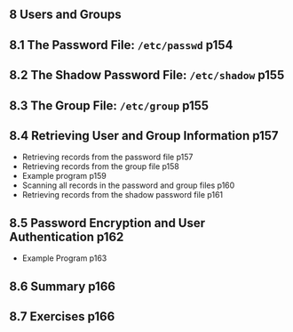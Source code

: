 ## 8 Users and Groups 
## 8.1 The Password File: `/etc/passwd` p154
## 8.2 The Shadow Password File: `/etc/shadow` p155
## 8.3 The Group File: `/etc/group` p155
## 8.4 Retrieving User and Group Information p157
- Retrieving records from the password file p157
- Retrieving records from the group file p158
- Example program p159
- Scanning all records in the password and group files p160
- Retrieving records from the shadow password file p161
## 8.5 Password Encryption and User Authentication p162
- Example Program p163
## 8.6 Summary p166
## 8.7 Exercises p166